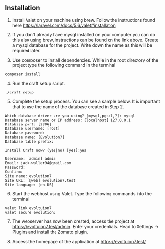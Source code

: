 ## Installation
1. Install Valet on your machine using brew. Follow the instructions found here https://laravel.com/docs/5.6/valet#installation

2. If you don't already have mysql installed on your computer you can do this also using brew, instructions can be found on the link above. Create a mysql database for the project. Write down the name as this will be required later. 

3. Use composer to install dependencies. While in the root directory of the project type the following command in the terminal
```console
composer install 
``` 
4. Run the craft setup script.
```console
./craft setup 
``` 
5. Complete the setup process. You can see a sample below. It is important that to use the name of the database created in Step 2. 
```console
Which database driver are you using? [mysql,pgsql,?]: mysql
Database server name or IP address: [localhost] 127.0.0.1
Database port: [3306] 
Database username: [root]  
Database password: 
Database name: [Evolution7] 
Database table prefix: 

Install Craft now? (yes|no) [yes]:yes

Username: [admin] admin
Email: jack.waller94@gmail.com
Password: 
Confirm: 
Site name: evolution7
Site URL: [@web] evolution7.test
Site language: [en-US] 
```
6. Start the webhost using Valet. Type the following commands into the terminal
```console
valet link evoltuion7
valet secure evolution7
```
7. The webserver has now been created, access the project at https://evoltuion7.test/admin. Enter your credentials. Head to  Settings -> Plugins and install the Zomato plugin. 

8. Access the homepage of the application at https://evoltuion7.test/
